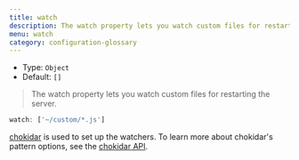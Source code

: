 ```yaml
---
title: watch
description: The watch property lets you watch custom files for restarting the server.
menu: watch
category: configuration-glossary
---
```


- Type: `Object`
- Default: `[]`

> The watch property lets you watch custom files for restarting the server.

```js
watch: ['~/custom/*.js']
```

[chokidar](https://github.com/paulmillr/chokidar) is used to set up the watchers. To learn more about chokidar's pattern options, see the [chokidar API](https://github.com/paulmillr/chokidar#api).
